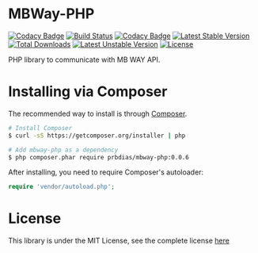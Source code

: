 # MBWay-PHP

[![Codacy Badge](https://api.codacy.com/project/badge/Grade/949bd5d2e9ba4d128e86cc04d11ed6e5)](https://www.codacy.com/app/prbdias/mbway-php?utm_source=github.com&utm_medium=referral&utm_content=prbdias/mbway-php&utm_campaign=badger)
[![Build Status](https://travis-ci.org/prbdias/mbway-php.png)](https://travis-ci.org/prbdias/mbway-php)
[![Codacy Badge](https://www.codacy.com/project/badge/34c02c7bc8164667aa7bdc5fb93d0673)](https://www.codacy.com/public/prbdias/mbway-php)
[![Latest Stable Version](https://poser.pugx.org/prbdias/mbway-php/v/stable.svg)](https://packagist.org/packages/prbdias/mbway-php) 
[![Total Downloads](https://poser.pugx.org/prbdias/mbway-php/downloads.svg)](https://packagist.org/packages/prbdias/mbway-php) 
[![Latest Unstable Version](https://poser.pugx.org/prbdias/mbway-php/v/unstable.svg)](https://packagist.org/packages/prbdias/mbway-php) 
[![License](https://poser.pugx.org/prbdias/mbway-php/license.svg)](https://packagist.org/packages/prbdias/mbway-php)

PHP library to communicate with MB WAY API.

# Installing via Composer

The recommended way to install is through [Composer](http://composer.org).

```sh
# Install Composer
$ curl -sS https://getcomposer.org/installer | php

# Add mbway-php as a dependency
$ php composer.phar require prbdias/mbway-php:0.0.6
```

After installing, you need to require Composer's autoloader:

```php
require 'vendor/autoload.php';
```

# License

This library is under the MIT License, see the complete license [here](LICENSE)
